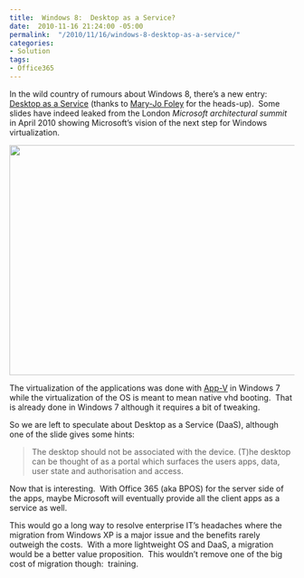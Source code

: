 ```yaml
---
title:  Windows 8:  Desktop as a Service?
date:  2010-11-16 21:24:00 -05:00
permalink:  "/2010/11/16/windows-8-desktop-as-a-service/"
categories:
- Solution
tags:
- Office365
---
```

<p>In the wild country of rumours about Windows 8, there’s a new entry:&#160; <a href="http://www.zdnet.com/blog/microsoft/windows-8-to-showcase-desktop-as-a-service/7975">Desktop as a Service</a> (thanks to <a href="http://www.zdnet.com/blog/microsoft">Mary-Jo Foley</a> for the heads-up).&#160; Some slides have indeed leaked from the London <em>Microsoft architectural summit</em> in April 2010 showing Microsoft’s vision of the next step for Windows virtualization.</p>  <p><img style="display:block;float:none;margin-left:auto;margin-right:auto;" src="http://i.zdnet.com/blogs/desktop-as-a-service-in-win-next.png?tag=mantle_skin;content" width="626" height="407" /></p>  <p>The virtualization of the applications was done with <a href="http://www.microsoft.com/systemcenter/appv/default.mspx">App-V</a> in Windows 7 while the virtualization of the OS is meant to mean native vhd booting.&#160; That is already done in Windows 7 although it requires a bit of tweaking.</p>  <p>So we are left to speculate about Desktop as a Service (DaaS), although one of the slide gives some hints:</p>  <blockquote>   <p>The desktop should not be associated with the device. (T)he desktop can be thought of as a portal which surfaces the users apps, data, user state and authorisation and access.</p> </blockquote>  <p>Now that is interesting.&#160; With Office 365 (aka BPOS) for the server side of the apps, maybe Microsoft will eventually provide all the client apps as a service as well.</p>  <p>This would go a long way to resolve enterprise IT’s headaches where the migration from Windows XP is a major issue and the benefits rarely outweigh the costs.&#160; With a more lightweight OS and DaaS, a migration would be a better value proposition.&#160; This wouldn’t remove one of the big cost of migration though:&#160; training.</p>